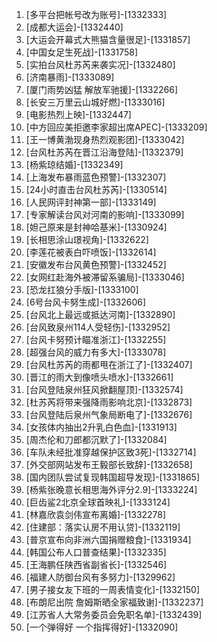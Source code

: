 
1. [多平台把帐号改为账号]-[1332333]
1. [成都大运会]-[1332440]
1. [大运会开幕式大熊猫含量很足]-[1331857]
1. [中国女足生死战]-[1331758]
1. [实拍台风杜苏芮来袭实况]-[1332480]
1. [济南暴雨]-[1333089]
1. [厦门雨势凶猛 解放军驰援]-[1332266]
1. [长安三万里云山城好燃]-[1333016]
1. [电影热烈上映]-[1332447]
1. [中方回应美拒邀李家超出席APEC]-[1333209]
1. [王一博黄渤现身热烈观影团]-[1333042]
1. [台风杜苏芮在晋江沿海登陆]-[1332379]
1. [杨紫琼结婚]-[1332349]
1. [上海发布暴雨蓝色预警]-[1332307]
1. [24小时直击台风杜苏芮]-[1330514]
1. [人民网评封神第一部]-[1333149]
1. [专家解读台风对河南的影响]-[1333099]
1. [妲己原来是封神哈基米]-[1330924]
1. [长相思涂山璟视角]-[1332622]
1. [李莲花被表白吓喷饭]-[1332614]
1. [安徽发布台风黄色预警]-[1332452]
1. [女网红赴海外被滞留系骗局]-[1333046]
1. [恐龙扛狼分手版]-[1333100]
1. [6号台风卡努生成]-[1332606]
1. [台风北上最远或抵达河南]-[1332890]
1. [台风致泉州114人受轻伤]-[1332952]
1. [台风卡努预计瞄准浙江]-[1332255]
1. [超强台风的威力有多大]-[1333078]
1. [台风杜苏芮的雨都甩在浙江了]-[1332407]
1. [晋江的雨大到像喷头喷水]-[1332661]
1. [台风登陆泉州狂风掀翻屋顶]-[1332574]
1. [杜苏芮将带来强降雨影响北京]-[1332873]
1. [台风登陆后泉州气象局断电了]-[1332676]
1. [女孩体内抽出2升乳白色血]-[1331913]
1. [周杰伦和刀郎都沉默了]-[1332084]
1. [车队未经批准穿越保护区致3死]-[1332714]
1. [外交部网站发布王毅部长致辞]-[1332658]
1. [国内团队尝试复现韩国超导发现]-[1331865]
1. [杨紫张晚意长相思海外评分2.9]-[1333224]
1. [巨齿鲨2北京全球首映礼]-[1333124]
1. [林嘉欣袁剑伟宣布离婚]-[1332278]
1. [住建部：落实认房不用认贷]-[1332119]
1. [普京宣布向非洲六国捐赠粮食]-[1331934]
1. [韩国公布人口普查结果]-[1332335]
1. [王海鹏任陕西省副省长]-[1332546]
1. [福建人防御台风有多努力]-[1329962]
1. [男子接女友下班的一周表情变化]-[1332150]
1. [布朗尼出院 詹姆斯晒全家福致谢]-[1332237]
1. [江苏省人大常务委员会免职名单]-[1332439]
1. [一个弹得好 一个指挥得好]-[1332090]